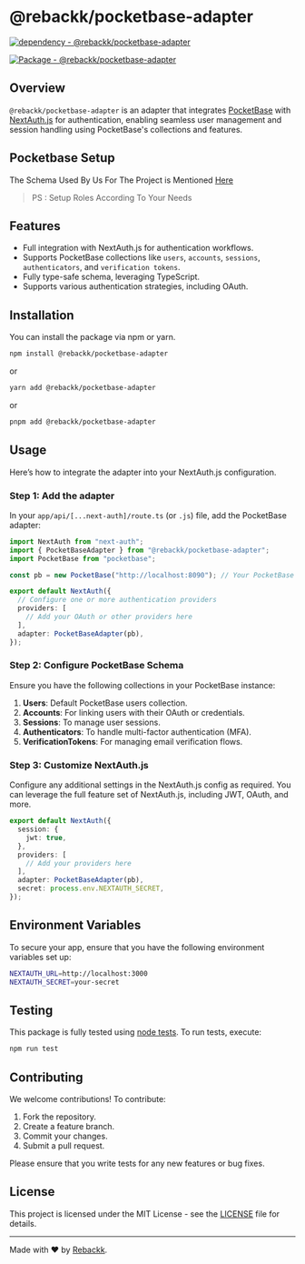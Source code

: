 # @rebackk/pocketbase-adapter

[![dependency - @rebackk/pocketbase-adapter](https://img.shields.io/badge/dependency-%40rebackk%2Fpocketbase--adapter-blue?logo=npm&logoColor=white)](https://www.npmjs.com/package/@rebackk/pocketbase-adapter)

[![Package - @rebackk/pocketbase-adapter](https://img.shields.io/github/package-json/dependency-version/Rebackk-Team/pocketbase-adapter/@rebackk/pocketbase-adapter?logo=npm&logoColor=white&color=blue)](https://www.npmjs.com/package/@rebackk/pocketbase-adapter)

## Overview

`@rebackk/pocketbase-adapter` is an adapter that integrates [PocketBase](https://pocketbase.io) with [NextAuth.js](https://next-auth.js.org) for authentication, enabling seamless user management and session handling using PocketBase's collections and features.

## Pocketbase Setup
The Schema Used By Us For The Project is Mentioned [Here](https://github.com/Rebackk-Team/pocketbase-adapter/blob/main/pocketbase/schema.json)
> PS : Setup Roles According To Your Needs

## Features

- Full integration with NextAuth.js for authentication workflows.
- Supports PocketBase collections like `users`, `accounts`, `sessions`, `authenticators`, and `verification tokens`.
- Fully type-safe schema, leveraging TypeScript.
- Supports various authentication strategies, including OAuth.

## Installation

You can install the package via npm or yarn.

```bash
npm install @rebackk/pocketbase-adapter
```

or

```bash
yarn add @rebackk/pocketbase-adapter
```

or

```bash
pnpm add @rebackk/pocketbase-adapter
```

## Usage

Here’s how to integrate the adapter into your NextAuth.js configuration.

### Step 1: Add the adapter

In your `app/api/[...next-auth]/route.ts` (or `.js`) file, add the PocketBase adapter:

```ts
import NextAuth from "next-auth";
import { PocketBaseAdapter } from "@rebackk/pocketbase-adapter";
import PocketBase from "pocketbase";

const pb = new PocketBase("http://localhost:8090"); // Your PocketBase instance URL

export default NextAuth({
  // Configure one or more authentication providers
  providers: [
    // Add your OAuth or other providers here
  ],
  adapter: PocketBaseAdapter(pb),
});
```

### Step 2: Configure PocketBase Schema

Ensure you have the following collections in your PocketBase instance:

1. **Users**: Default PocketBase users collection.
2. **Accounts**: For linking users with their OAuth or credentials.
3. **Sessions**: To manage user sessions.
4. **Authenticators**: To handle multi-factor authentication (MFA).
5. **VerificationTokens**: For managing email verification flows.

### Step 3: Customize NextAuth.js

Configure any additional settings in the NextAuth.js config as required. You can leverage the full feature set of NextAuth.js, including JWT, OAuth, and more.

```ts
export default NextAuth({
  session: {
    jwt: true,
  },
  providers: [
    // Add your providers here
  ],
  adapter: PocketBaseAdapter(pb),
  secret: process.env.NEXTAUTH_SECRET,
});
```

## Environment Variables

To secure your app, ensure that you have the following environment variables set up:

```bash
NEXTAUTH_URL=http://localhost:3000
NEXTAUTH_SECRET=your-secret
```

## Testing

This package is fully tested using [node tests](https://nodejs.org/api/test.html). To run tests, execute:

```bash
npm run test
```

## Contributing

We welcome contributions! To contribute:

1. Fork the repository.
2. Create a feature branch.
3. Commit your changes.
4. Submit a pull request.

Please ensure that you write tests for any new features or bug fixes.

## License

This project is licensed under the MIT License - see the [LICENSE](LICENSE) file for details.

---

Made with ❤️ by [Rebackk](https://rebackk.xyz).
